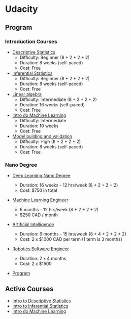 
# Udacity

## Program

### Introduction Courses

- [Descriptive Statistics](https://www.udacity.com/course/intro-to-descriptive-statistics--ud827)
  - Difficulty: Beginner (8 + 2 + 2 + 2)
  - Duration: 8 weeks (self-paced) 
  - Cost: Free
- [Inferential Statistics](https://www.udacity.com/course/intro-to-inferential-statistics--ud201
)
  - Difficulty: Beginner (8 + 2 + 2 + 2)
  - Duration: 8 weeks (self-paced) 
  - Cost: Free
- [Linear algebra](https://www.udacity.com/course/linear-algebra-refresher-course--ud953)
  - Difficulty: Intermediate (8 + 2 + 2 + 2)
  - Duration: 16 weeks (self-paced) 
  - Cost: Free
- [Intro do Machine Learning](https://www.udacity.com/course/intro-to-machine-learning--ud120)
  - Difficulty: Intermediate
  - Duration: 10 weeks
  - Cost: Free
- [Model building and validation](https://www.udacity.com/course/model-building-and-validation--ud919)
  - Difficulty: High (8 + 2 + 2 + 2)
  - Duration: 8 weeks (self-paced)
  - Cost: Free

### Nano Degree
- [Deep Learning Nano Degree](https://www.udacity.com/course/deep-learning-nanodegree-foundation--nd101)
  - Duration: 16 weeks - 12 hrs/week (8 + 2 + 2 + 2)
  - Cost: $750 in total
- [Machine Learning Engineer](https://www.udacity.com/course/machine-learning-engineer-nanodegree--nd009)
  - 6 months - 12 hrs/week (8 + 2 + 2 + 2)
  - $250 CAD / month
- [Artificial Intelligence](https://www.udacity.com/course/artificial-intelligence-nanodegree--nd889)
  - Duration: 6 months - 15 hrs/week (8 + 4 + 2 + 2 + 2)
  - Cost: 2 x $1000 CAD per term (1 term is 3 months) 
- [Robotics Software Engineer](https://www.udacity.com/course/robotics-software-engineer--nd209)
  - Duration: 2 x 4 months 
  - Cost: 2 x $1500

- [Program](Udacity/Program)

## Active Courses

- [Intro to Descriptive Statistics](Udacity/DescriptiveStats)
- [Intro to Inferential Statistics](Udacity/InferentialStats)
- [Intro do Machine Learning](Udacity/IntroMachineLearning)


